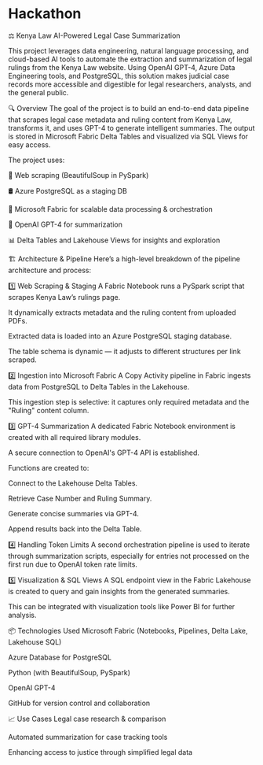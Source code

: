 # Hackathon

⚖️ Kenya Law AI-Powered Legal Case Summarization

This project leverages data engineering, natural language processing, and cloud-based AI tools to automate the extraction and summarization of legal rulings from the Kenya Law website. Using OpenAI GPT-4, Azure Data Engineering tools, and PostgreSQL, this solution makes judicial case records more accessible and digestible for legal researchers, analysts, and the general public.

🔍 Overview The goal of the project is to build an end-to-end data pipeline that scrapes legal case metadata and ruling content from Kenya Law, transforms it, and uses GPT-4 to generate intelligent summaries. The output is stored in Microsoft Fabric Delta Tables and visualized via SQL Views for easy access.

The project uses:

🧹 Web scraping (BeautifulSoup in PySpark)

🛢 Azure PostgreSQL as a staging DB

🧬 Microsoft Fabric for scalable data processing & orchestration

🤖 OpenAI GPT-4 for summarization

📊 Delta Tables and Lakehouse Views for insights and exploration

🏗 Architecture & Pipeline Here’s a high-level breakdown of the pipeline architecture and process:

1️⃣ Web Scraping & Staging A Fabric Notebook runs a PySpark script that scrapes Kenya Law’s rulings page.

It dynamically extracts metadata and the ruling content from uploaded PDFs.

Extracted data is loaded into an Azure PostgreSQL staging database.

The table schema is dynamic — it adjusts to different structures per link scraped.

2️⃣ Ingestion into Microsoft Fabric A Copy Activity pipeline in Fabric ingests data from PostgreSQL to Delta Tables in the Lakehouse.

This ingestion step is selective: it captures only required metadata and the "Ruling" content column.

3️⃣ GPT-4 Summarization A dedicated Fabric Notebook environment is created with all required library modules.

A secure connection to OpenAI's GPT-4 API is established.

Functions are created to:

Connect to the Lakehouse Delta Tables.

Retrieve Case Number and Ruling Summary.

Generate concise summaries via GPT-4.

Append results back into the Delta Table.

4️⃣ Handling Token Limits A second orchestration pipeline is used to iterate through summarization scripts, especially for entries not processed on the first run due to OpenAI token rate limits.

5️⃣ Visualization & SQL Views A SQL endpoint view in the Fabric Lakehouse is created to query and gain insights from the generated summaries.

This can be integrated with visualization tools like Power BI for further analysis.

📦 Technologies Used Microsoft Fabric (Notebooks, Pipelines, Delta Lake, Lakehouse SQL)

Azure Database for PostgreSQL

Python (with BeautifulSoup, PySpark)

OpenAI GPT-4

GitHub for version control and collaboration

📈 Use Cases Legal case research & comparison

Automated summarization for case tracking tools

Enhancing access to justice through simplified legal data
